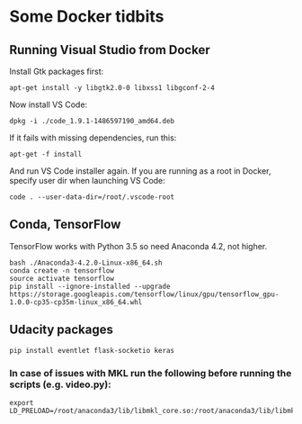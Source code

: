 # Some Docker tidbits

## Running Visual Studio from Docker
Install Gtk packages first:

```
apt-get install -y libgtk2.0-0 libxss1 libgconf-2-4
```
Now install VS Code:
```
dpkg -i ./code_1.9.1-1486597190_amd64.deb
```
If it fails with missing dependencies, run this:
```
apt-get -f install
```
And run VS Code installer again.
If you are running as a root in Docker, specify user dir when launching VS Code:
```
code . --user-data-dir=/root/.vscode-root
```

## Conda, TensorFlow

TensorFlow works with Python 3.5 so need Anaconda 4.2, not higher.
```
bash ./Anaconda3-4.2.0-Linux-x86_64.sh 
conda create -n tensorflow
source activate tensorflow
pip install --ignore-installed --upgrade https://storage.googleapis.com/tensorflow/linux/gpu/tensorflow_gpu-1.0.0-cp35-cp35m-linux_x86_64.whl

```

## Udacity packages
```
pip install eventlet flask-socketio keras
```
### In case of issues with MKL run the following before running the scripts (e.g. video.py):
```
export LD_PRELOAD=/root/anaconda3/lib/libmkl_core.so:/root/anaconda3/lib/libmkl_sequential.so
```
